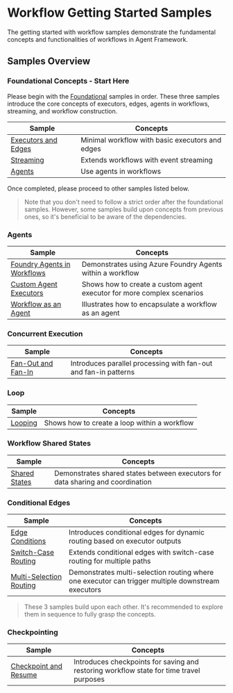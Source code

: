 # Workflow Getting Started Samples

The getting started with workflow samples demonstrate the fundamental concepts and functionalities of workflows in Agent Framework.

## Samples Overview

### Foundational Concepts - Start Here

Please begin with the [Foundational](./Foundational) samples in order. These three samples introduce the core concepts of executors, edges, agents in workflows, streaming, and workflow construction.

| Sample | Concepts |
|--------|----------|
| [Executors and Edges](./Foundational/01_ExecutorsAndEdges) | Minimal workflow with basic executors and edges |
| [Streaming](./Foundational/02_Streaming) | Extends workflows with event streaming |
| [Agents](./Foundational/03_AgentsInWorkflows) | Use agents in workflows |

Once completed, please proceed to other samples listed below.

> Note that you don't need to follow a strict order after the foundational samples. However, some samples build upon concepts from previous ones, so it's beneficial to be aware of the dependencies.

### Agents

| Sample | Concepts |
|--------|----------|
| [Foundry Agents in Workflows](./Agents/FoundryAgent) | Demonstrates using Azure Foundry Agents within a workflow |
| [Custom Agent Executors](./Agents/CustomAgentExecutors) | Shows how to create a custom agent executor for more complex scenarios |
| [Workflow as an Agent](./Agents/WorkflowAsAgent) | Illustrates how to encapsulate a workflow as an agent |

### Concurrent Execution

| Sample | Concepts |
|--------|----------|
| [Fan-Out and Fan-In](./Concurrent) | Introduces parallel processing with fan-out and fan-in patterns |

### Loop

| Sample | Concepts |
|--------|----------|
| [Looping](./Loop) | Shows how to create a loop within a workflow |

### Workflow Shared States

| Sample | Concepts |
|--------|----------|
| [Shared States](./SharedStates) | Demonstrates shared states between executors for data sharing and coordination |

### Conditional Edges

| Sample | Concepts |
|--------|----------|
| [Edge Conditions](./ConditionalEdges/01_EdgeCondition) | Introduces conditional edges for dynamic routing based on executor outputs |
| [Switch-Case Routing](./ConditionalEdges/02_SwitchCase) | Extends conditional edges with switch-case routing for multiple paths |
| [Multi-Selection Routing](./ConditionalEdges/03_MultiSelection) | Demonstrates multi-selection routing where one executor can trigger multiple downstream executors |

> These 3 samples build upon each other. It's recommended to explore them in sequence to fully grasp the concepts.

### Checkpointing

| Sample | Concepts |
|--------|----------|
| [Checkpoint and Resume](./Checkpoint/CheckpointAndResume) | Introduces checkpoints for saving and restoring workflow state for time travel purposes |
